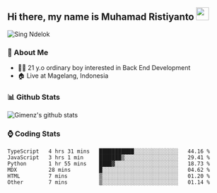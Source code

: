 
## Hi there, my name is Muhamad Ristiyanto <img src="https://github.com/TheDudeThatCode/TheDudeThatCode/blob/master/Assets/Hi.gif" width="29px">
 ![Sing Ndelok](https://komarev.com/ghpvc/?username=Gimenz&color=green)

### 👤 About Me
* 🤷‍♂️ 21 y.o ordinary boy interested in Back End Development
* 🏠 Live at Magelang, Indonesia 

### 📊 Github Stats
  <img alt="Gimenz's github stats" src="https://github-readme-stats.vercel.app/api?username=Gimenz&count_private=true&hide=issues&show_icons=true&include_all_commits=true&line_height=24&border_radius=0"/>

### ⌚ Coding Stats
<!--START_SECTION:waka-->

```text
TypeScript   4 hrs 31 mins   ███████████░░░░░░░░░░░░░░   44.16 %
JavaScript   3 hrs 1 min     ███████▒░░░░░░░░░░░░░░░░░   29.41 %
Python       1 hr 55 mins    ████▓░░░░░░░░░░░░░░░░░░░░   18.73 %
MDX          28 mins         █░░░░░░░░░░░░░░░░░░░░░░░░   04.62 %
HTML         7 mins          ▒░░░░░░░░░░░░░░░░░░░░░░░░   01.20 %
Other        7 mins          ▒░░░░░░░░░░░░░░░░░░░░░░░░   01.14 %
```

<!--END_SECTION:waka-->
